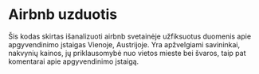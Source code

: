 # Airbnb uzduotis
Šis kodas skirtas išanalizuoti airbnb svetainėje užfiksuotus duomenis apie apgyvendinimo įstaigas Vienoje, Austrijoje. Yra apžvelgiami savininkai, nakvynių kainos, jų priklausomybė nuo vietos mieste bei švaros, taip pat komentarai apie apgyvendinimo įstaigą.
